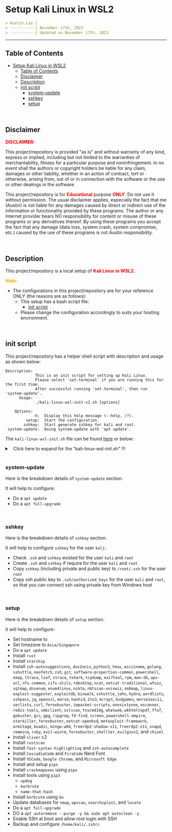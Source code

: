 
# Setup Kali Linux in WSL2

```markdown
> Austin.Lai |
> -----------| November 17th, 2023
> -----------| Updated on November 17th, 2023
```

---

## Table of Contents

<!-- TOC -->

- [Setup Kali Linux in WSL2](#setup-kali-linux-in-wsl2)
    - [Table of Contents](#table-of-contents)
    - [Disclaimer](#disclaimer)
    - [Description](#description)
    - [init script](#init-script)
        - [system-update](#system-update)
        - [sshkey](#sshkey)
        - [setup](#setup)

<!-- /TOC -->

<br>

## Disclaimer

<span style="color: red; font-weight: bold;">DISCLAIMER:</span>

This project/repository is provided "as is" and without warranty of any kind, express or implied, including but not limited to the warranties of merchantability, fitness for a particular purpose and noninfringement. In no event shall the authors or copyright holders be liable for any claim, damages or other liability, whether in an action of contract, tort or otherwise, arising from, out of or in connection with the software or the use or other dealings in the software.

This project/repository is for <span style="color: red; font-weight: bold;">Educational</span> purpose <span style="color: red; font-weight: bold;">ONLY</span>. Do not use it without permission. The usual disclaimer applies, especially the fact that me (Austin) is not liable for any damages caused by direct or indirect use of the information or functionality provided by these programs. The author or any Internet provider bears NO responsibility for content or misuse of these programs or any derivatives thereof. By using these programs you accept the fact that any damage (data loss, system crash, system compromise, etc.) caused by the use of these programs is not Austin responsibility.

<br>

## Description

<!-- Description -->

This project/repository is a local setup of <span style="color: red; font-weight: bold;">Kali Linux in WSL2</span>.

<span style="color: orange; font-weight: bold;">Note:</span>

- The configurations in this project/repository are for your reference ONLY (the reasons are as follows):
    - This setup has a bash script file:
        - [init script](#init-script)
    - Please change the configuration accordingly to suits your hosting environment.

<!-- /Description -->

<br>

## init script

This project/repository has a helper shell script with description and usage as shown below:

```
Description:
             This is an init script for setting up Kali Linux.
             Please select 'set-terminal' if you are running this for the first time.
             After successful running 'set-terminal', then run 'system-update'.
      Usage:
             ./kali-linux-wsl-init-v2.sh [options]

    Options:
            -h:  Display this help message (--help, /?).
         setup:  Start the configuration.
        sshkey:  Start generate sshkey for kali and root.
 system-update:  Doing system-update with 'apt update'.
```

The `kali-linux-wsl-init.sh` file can be found [here](./kali-linux-wsl-init.sh) or below:

<details>

<summary><span style="padding-left:10px;">Click here to expand for the "kali-linux-wsl-init.sh" !!!</span></summary>

```bash
#!/bin/bash

# Get the current path and the filename of the script
script_file_name="$0"

# Display help message
display_help() {
  echo -e "\nDescription:"
  echo "             This is an init script for setting up Kali Linux in WSL2."
  echo "      Usage:"
  echo -e "             $script_file_name [options]\n"
  echo "    Options:"
  echo "            -h:  Display this help message (--help, /?)."
  echo "         setup:  Start the configuration."
  echo "        sshkey:  Start generate sshkey for kali and root."
  echo " system-update:  Doing system-update with 'apt update'."
}

# Prompt user for input
yes_or_no() {
  while true; do
    echo -e "\nYou have selected 'setup'"
    read -p "Would you like to continue? ('yes|y|Yes|Y|YES' or 'no|n|No|N|N'): " answer
    case $answer in
    [yY] | [yY][eE][sS])
      return 0
      ;;
    [nN] | [nN][oO])
      return 1
      ;;
    *)
      echo -e "\nInvalid input.\n"
      ;;
    esac
  done
}

# Check immutable attribute of a file
check_immutable_attribute() {
  if chattr -i "$1" &>/dev/null; then
      # echo "$1 is not immutable (chattr -i)."
      # echo "$1 does not have the immutable attribute (chattr +i) set."
      return 1
  else
      # echo "$1 is immutable (chattr +i)."
      # echo "$1 is set with the immutable attribute (chattr +i)."
      return 0
  fi
}

# Function to download and install a .deb package
install_deb_package() {
  local package_url="$1"
  local package_name="$2"

  echo "Downloading $package_name..."
  wget "$package_url" -O "$package_name.deb"

  if [ -e "$package_name.deb" ]; then
      echo "Installing $package_name..."
      sudo -S <<< "kali" dpkg -i "$package_name.deb"
      sudo -S <<< "kali" apt --fix-broken install -y
      rm "$package_name.deb"
      echo "$package_name installed successfully."
  else
      echo "Failed to download $package_name."
  fi
}

# Check if exactly one argument is provided
if [ "$#" -ne 1 ]; then
  display_help
  exit 1
fi

# Check for command line arguments
if [ -z "$1" ]; then
  arg1="-h"
else
  arg1="$1"
fi

# Display help message
if [ "$arg1" = "/?" ] || [ "$arg1" = "-h" ] || [ "$arg1" = "--help" ]; then
  display_help
  exit 0
fi

# Capture Ctrl+C and exit
trap "exit 1" INT

# Get the current date in the format DDMMYYYY
current_date=$(date +'%d%m%Y-%H%M')

# Store the argument
argument="$1"

# Store the argument as option
option=""

# Check the argument against the allowed options
case "$argument" in
  "/?" | "-h" | "--help")
      display_help
      ;;
  "setup")
      option="setup"
      ;;
  "sshkey")
      option="sshkey"
      ;;
  "system-update")
      option="system-update"
      ;;
  *)
      echo -e "\nInvalid option: $argument"
      display_help
      exit 1
      ;;
esac

# Continue the script based on the option
if [[ "$option" == "setup" ]]; then

  # Define the filename with the current date
  output_file="setup-$current_date.log"

  {
    # Turn on debugging mode
    set -xv

    # setterm -foreground white -background blue
    # setterm -store

    shopt -s extglob
    shopt -s cdspell
    shopt -s direxpand
    shopt -s dirspell
    shopt -s dotglob
    shopt -s histappend
    shopt -s globstar
    shopt -s nullglob

    # Call function to prompt user for input and continue setup configuration if user enters 'yes'
    if yes_or_no; then

      echo -e "\nTesting setup configuration...\n"

      # Prompt user for hostname
      read -p "Enter the desired hostname: " user_hostname

      # Set hostname
      sudo -S <<< "kali" hostnamectl set-hostname "$user_hostname"

      # Set timezone
      sudo -S <<< "kali" timedatectl set-timezone Asia/Singapore

      # Print confirmation
      echo "Hostname set to $user_hostname"

      # Set root password
      { echo "root"; echo "root"; } | sudo -S passwd root &>/dev/null

      # Update apt
      sudo -S <<< "kali" apt update -y

      # Install rust
      # echo "kali" | sudo -S curl --proto '=https' --tlsv1.2 -sSf https://sh.rustup.rs | sh -s -- -y
      # sleep 2
      # rustup update
      # sleep 2
      sudo -S <<< "kali" apt install -y cargo zsh
      
      setopt CORRECT
      setopt ALL_EXPORT
      setopt autocd
      setopt interactivecomments
      setopt magicequalsubst
      setopt notify
      setopt promptsubst

      chsh -s $(which zsh)

      # Install starship prompt
      echo "kali" | sudo -S curl -sS https://starship.rs/install.sh | sh -s -- -y
      sleep 2

      # Install basic tools
      sudo -S <<< "kali" apt install --yes --quiet --option Dpkg::Options::=--force-confold --option Dpkg::Options::=--force-confdef --option Dpkg::Options::=--force-confnew zsh-autosuggestions dos2unix python3 tmux asciinema golang sshuttle neofetch zsh git software-properties-common powershell nmap ltrace lsof strace tcpdump exiftool rpm man-db upx-ucl nfs-common cifs-utils rdesktop ncat netcat-traditional wfuzz sqlmap dnsenum enum4linux nikto nbtscan-unixwiz smbmap linux-exploit-suggester exploitdb binwalk sshuttle john hydra wordlists sshpass jq openssl morse hashid 2to3 mcrypt bsdgames morse2ascii seclists curl feroxbuster impacket-scripts onesixtyone oscanner redis-tools smbclient sslscan tnscmd10g whatweb wkhtmltopdf ffuf gobuster gcc gpg fd-find screen powershell-empire starkiller feroxbuster netcat-openbsd metasploit-framework armitage koadic mingw-w64 freerdp2-shadow-x11 freerdp2-x11 snapd remmina ruby evil-winrm feroxbuster shellter evilginx2 chisel
      sleep 2

      sudo -S <<< "kali" apt install --yes --quiet --option Dpkg::Options::=--force-confold --option Dpkg::Options::=--force-confdef --option Dpkg::Options::=--force-confnew tshark

      # Install sliver c2
      sudo -S <<< "kali" apt install -y sliver

      # Install rustscan
      cargo install rustscan
      sleep 2

      # Install fast-syntax-highlighting and zsh-autocomplete
      git clone https://github.com/zdharma-continuum/fast-syntax-highlighting /home/kali/.config/fast-syntax-highlighting
      git clone --depth 1 -- https://github.com/marlonrichert/zsh-autocomplete.git /home/kali/.config/zsh-autocomplete

      # Install fonts-cascadia-code and FiraCode Nerd Font
      echo "Downloading CascadiaCode Nerd Font..."
      wget https://github.com/microsoft/cascadia-code/releases/download/v2105.24/CascadiaCode-2105.24.zip
      
      echo "Downloading FiraCode Nerd Font..."
      wget https://github.com/ryanoasis/nerd-fonts/releases/download/v2.1.0/FiraCode.zip

      # Unzip the downloaded font
      unzip CascadiaCode-2105.24.zip
      sudo -S <<< "kali" unzip FiraCode.zip -d /usr/share/fonts/truetype/
      
      sudo -S <<< "kali" cp -v ttf/CascadiaCodePL.ttf /usr/share/fonts/truetype/

      # Update the system's font cache
      sudo -S <<< "kali" fc-cache -f -v

      # Cleanup
      rm -f CascadiaCode-2105.24.zip
      rm -f FiraCode.zip
      rm -rf otf ttf woff2
      rm -f wget-log

      # Install VSCODE Version 1.83
      vscode_url="https://go.microsoft.com/fwlink/?LinkID=760868"
      install_deb_package "$vscode_url" "vscode"

      # Install Google Chrome
      google_chrome_url="https://dl.google.com/linux/direct/google-chrome-stable_current_amd64.deb"
      install_deb_package "$google_chrome_url" "google-chrome"

      # Install Microsoft Edge
      edge_url="https://packages.microsoft.com/repos/edge/pool/main/m/microsoft-edge-stable/microsoft-edge-stable_118.0.2088.46-1_amd64.deb?brand=M102"
      install_deb_package "$edge_url" "microsoft-edge"

      # missing owasp-zap
      echo -e "\nmissing owasp-zap"

      # missing powershell-for-pentesters # git clone https://github.com/dievus/PowerShellForPentesters
      echo -e "\nmissing powershell-for-pentesters \ngit clone https://github.com/dievus/PowerShellForPentesters"

      # missing powershell-suite # git clone https://github.com/FuzzySecurity/PowerShell-Suite.git
      echo -e "\nmissing powershell-suite \ngit clone https://github.com/FuzzySecurity/PowerShell-Suite.git"

      # missing webserver # git clone https://github.com/MScholtes/WebServer.git
      echo -e "\nmissing webserver \ngit clone https://github.com/MScholtes/WebServer.git"

      # missing ssh-backdoor # git clone https://github.com/NinjaJc01/ssh-backdoor.git
      echo -e "\nmissing ssh-backdoor \ngit clone https://github.com/NinjaJc01/ssh-backdoor.git"

      # missing jwt_tool # git clone https://github.com/ticarpi/jwt_tool
      echo -e "\nmissing jwt_tool \ngit clone https://github.com/ticarpi/jwt_tool"

      # Install and setup pipx
      python3 -m pip install --user pipx termcolor cprint pycryptodomex requests
      python3 -m pipx ensurepath
      pipx ensurepath

      # Install tools using pipx
      pipx install crackmapexec
      pipx ensurepath

      # Install tools using pip3
      pip3 install updog
      pip3 install kerbrute
      pip3 install name-that-hash
      pip3 install qu1ckdr0p2

      # Install kerbrute using Go
      go install github.com/ropnop/kerbrute@latest

      # Update databases for nmap, wpscan, searchsploit, and locate
      sudo -S <<< "kali" nmap --script-updatedb
      sudo -S <<< "kali" wpscan --update
      sudo -S <<< "kali" searchsploit -u
      sudo -S <<< "kali" updatedb

      # Upgrade apt
      sudo -S <<< "kali" apt full-upgrade -y
      sleep 2

      # Autoremove apt and purge
      sudo -S <<< "kali" apt autoremove --purge -y && sudo apt autoclean -y

      # Enable SSH at boot and allow root login with SSH
      sudo -S <<< "kali" systemctl enable ssh.service
      sudo -S <<< "kali" sed -i.bak 's/#PermitRootLogin prohibit-password/PermitRootLogin yes/' /etc/ssh/sshd_config
      sudo -S <<< "kali" sed -i.bak 's/#PubkeyAuthentication yes/PubkeyAuthentication yes/' /etc/ssh/sshd_config
      sudo -S <<< "kali" systemctl restart ssh.service

      # Backup /home/kali/.zshrc
      cp -v /home/kali/.zshrc /home/kali/.zshrc.$current_date.bak
      
      echo -e '\neval "$(starship init zsh)"' >> /home/kali/.zshrc
      echo -e '\nexport PATH="$PATH:/home/kali/.cargo/bin"' >> /home/kali/.zshrc

      # Check the content of /home/kali/.zshrc 
      echo ""
      cat /home/kali/.zshrc
      echo ""

      echo -e "\nHISTSIZE=9999\nSAVEHIST=9999\n\nalias nc.tra=/usr/bin/nc.traditional\nalias nc.bsd=/usr/bin/nc.openbsd\nalias screenrec=\"asciinema rec --stdin -i 1 ./\$(date +\"%F_%T_%z\").cast\"\nalias kali_desktop=\"cd /home/kali/Desktop\"\nalias root_desktop=\"cd /root\"\n\nsource ~/.config/fast-syntax-highlighting/fast-syntax-highlighting.plugin.zsh\n\nsource ~/.config/zsh-autocomplete/zsh-autocomplete.plugin.zsh\n\nexport STARSHIP_CONFIG=~/.config/pastel-powerline.toml\n\n" >> /home/kali/.zshrc

      # Check the content of /home/kali/.zshrc
      echo ""
      cat /home/kali/.zshrc
      echo ""

      echo -e "set -g mouse on\n# sane scrolling:\nbind -n WheelUpPane if-shell -F -t = \"#{mouse_any_flag}\" \"send-keys -M\" \"if -Ft= '#{pane_in_mode}' 'send-keys -M' 'copy-mode -e; send-keys -M'\"" >> /home/kali/.tmux.conf

      # Check the content of /home/kali/.tmux.conf
      echo ""
      cat /home/kali/.tmux.conf
      echo ""

      echo -e "\n !!! MANUALLY COPY THE BELOW TO /home/kali/.config/pastel-powerline.toml !!! \n"
      #########################################################################################
      # /home/kali/.config/pastel-powerline.toml
      # MANUALLY COPY THE BELOW TO /home/kali/.config/pastel-powerline.toml
      #########################################################################################
      # # Get editor completions based on the config schema
      # "$schema" = 'https://starship.rs/config-schema.json'

      # # Inserts a blank line between shell prompts
      # add_newline = true

      # # A continuation prompt that displays two filled in arrows
      # continuation_prompt = "▶▶"

      # # Wait 10 milliseconds for starship to check files under the current directory.
      # scan_timeout = 10

      # # Set 'austin' as custom color palette
      # palette = 'austin'

      # format = """$time$username $fill$cmd_duration$status
      # $directory
      # $os$shell$character"""

      # # Disable the package module, hiding it from the prompt completely
      # [package]
      # disabled = true

      # [line_break]
      # disabled = false

      # # Define custom colors
      # [palettes.austin]
      # # Overwrite existing color
      # # blue = '#39FF14'
      # # Define new color
      # # mustard = '#af8700'
      # neon_green = '#39FF14'

      # [os]
      # # format = " $symbol "
      # format = "[ $symbol ]($style)"
      # style = "bold white"
      # # style = "bg:#f07623"
      # disabled = false

      # # This is the default symbols table.
      # [os.symbols]
      # Alpaquita = "🔔"
      # Alpine = "🏔️"
      # Amazon = "🙂"
      # Android = "🤖"
      # Arch = "🎗️"
      # Artix = "🎗️"
      # CentOS = "💠"
      # Debian = "🌀"
      # DragonFly = "🐉"
      # Emscripten = "🔗"
      # EndeavourOS = "🚀"
      # Fedora = "🎩"
      # FreeBSD = "😈"
      # Garuda = "🦅"
      # Gentoo = "🗜️"
      # HardenedBSD = "🛡️"
      # Illumos = "🐦"
      # Linux = "🐧"
      # Mabox = "📦"
      # Macos = "🍎"
      # Manjaro = "🥭"
      # Mariner = "🌊"
      # MidnightBSD = "🌘"
      # Mint = "🌿"
      # NetBSD = "🚩"
      # NixOS = "❄️"
      # OpenBSD = "🐡"
      # OpenCloudOS = "☁️"
      # openEuler = "🦉"
      # openSUSE = "🦎"
      # OracleLinux = "🦴"
      # Pop = "🍭"
      # Raspbian = "🍓"
      # Redhat = "🎩"
      # RedHatEnterprise = "🎩"
      # Redox = "🧪"
      # Solus = "⛵"
      # SUSE = "🦎"
      # Ubuntu = "🎯"
      # Unknown = "❓"
      # # Windows = "🪟"
      # Windows = ""

      # # You can also replace your username with a neat symbol like  to save some space
      # [username]
      # show_always = true
      # format = '[ \[$user\] ]($style)'
      # # style_user = "bg:#9A348E"
      # # style_root = "bg:#9A348E fg:red"
      # # style_user = "bg:#f07623 fg:#ffffff"
      # # style_root = "bg:#f07623 fg:neon_green"
      # style_user = "bg:#f07623 fg:#ffffff"
      # # style_root = "bg:#93d0fc fg:#ff0000"
      # # style_root = "bg:#93d0fc fg:#011efe"
      # style_root = "bg:#93d0fc fg:#fe0000"

      # [time]
      # time_format = "%A|%d-%b-%Y|%T|%:z"
      # format = '[ \[$time🕙\] ]($style)'
      # # style = 'bg:#8b1ec4 fg:bold neon_green'
      # # style = 'bg:#93d0fc fg:#ffa32d'
      # style = 'bg:#00a1de fg:#ffffff'
      # disabled = false

      # [shell]
      # format = '[$indicator]($style)'
      # # cmd_indicator = "\uebc4"
      # powershell_indicator = " "
      # cmd_indicator = " "
      # # style = 'cyan-blue'
      # # style = 'fg:neon_green'
      # disabled = false

      # [fill]
      # symbol = "-"
      # style = 'fg:neon_green'
      # # style = 'bg:#8b1ec4 fg:neon_green'
      # # style = "bold red"
      # disabled = false

      # [cmd_duration]
      # min_time = 1
      # show_milliseconds = true
      # disabled = false
      # format = " [$duration ]($style)"
      # # style = "bold italic red"

      # [status]
      # # style = "bg:blue"
      # symbol = " 🔴 "
      # success_symbol = " 🟢 "
      # format = '[\[$symbol$common_meaning$signal_name$maybe_int\]]($style) '
      # map_symbol = true
      # disabled = false

      # [directory]
      # format = "[ $path ]($style)"
      # # style = "bg:#DA627D"
      # style = "bg:#9600ff fg:#0bff01"
      # # style = "bg:#fe0000 fg:#0bff01"
      # # style = "bg:#f07623 fg:#0900ff"
      # # style = "bg:#011efe fg:neon_green"
      # # style = "bg:#cb2c31 fg:#ffffff"
      # # style = "bg:#011efe fg:#0bff01"
      # # style = "bg:#93d0fc fg:#ff0000"
      # # style = "bg:#011efe fg:#00fff9"
      # truncation_length = 3
      # truncation_symbol = "…\\"
      # use_os_path_sep = true
      # home_symbol = '~'

      # # Here is how you can shorten some long paths by text replacement
      # # similar to mapped_locations in Oh My Posh:
      # [directory.substitutions]
      # "Documents" = "📄 "
      # "Downloads" = "📥 "
      # "Music" = "🎜 "
      # "Pictures" = "📷 "

      # # Replace the '❯' symbol in the prompt with '➜'
      # [character] # The name of the module we are configuring is 'character'
      # success_symbol = '[➜](bold green)' # The 'success_symbol' segment is being set to '➜' with the color 'bold green'
      # error_symbol = "[✗](bold red)"

      # [python]
      # symbol = "🐍 "
      # # style = "bold yellow"
      # # style = "bold green"
      # # pyenv_version_name = true
      # pyenv_prefix = "venv "
      # python_binary = ["./venv/bin/python", "python", "python3", "python2"]
      # detect_extensions = ["py"]
      # version_format = "v${raw}"
      # format = 'via [${symbol}python (${version} )(\($virtualenv\) )]($style)'
      # # format = '\[[${symbol}${pyenv_prefix}(${version})(\($virtualenv\))]($style)\]'
      # # format = "[$symbol$version]($style) "

      # [rust]
      # format = "[$symbol$version]($style) "
      # # style = "bold green"

      # [hostname]
      # ssh_only = true
      # format = "[$ssh_symbol](bold blue) on [$hostname](bold red) "
      # disabled = false

      # [localip]
      # ssh_only = true
      # format = "@[$localipv4](bold red) "
      # disabled = false

      # [memory_usage]
      # format = "$symbol[${ram}( | ${swap})]($style) "
      # threshold = 70
      # # style = "bold dimmed white"
      # disabled = false
      #########################################################################################


      # Define the directory containing the pastel-powerline.toml
      toml_directory="/mnt/c/austin-tools/"

      # Store the find command in a variable
      source_toml_files=$(find "${toml_directory}" -maxdepth 1 -type f -name "*pastel-powerline*" -print)

      # Check if the variable is not empty
      if [ -n "$source_toml_files" ]; then

          echo -e "\nTOML files found:"
          echo -e "\n$source_toml_files"

          # Define the .config folder for kali user
          kali_config_directory="/home/kali/.config"

          # Create .config folder for kali user if it doesn't exist
          if [ -d "$kali_config_directory" ]; then
          
              echo -e "\nThe ${kali_config_directory} directory exists.\n"

              # Copy the pastel-powerline.toml to kali user .config
              cp -iv "${toml_directory}"/pastel-powerline* /home/kali/.config/pastel-powerline.toml

              echo -e "\npastel-powerline.toml copied successfully."

              # Check the content of /home/kali/.config/pastel-powerline.toml
              echo ""
              cat /home/kali/.config/pastel-powerline.toml
              echo ""

          else
          
              echo -e "\nThe ${kali_config_directory} directory does not exist.\n"

              # Create .config folder for kali user if it doesn't exist
              mkdir -pv /home/kali/.config

              # Copy the pastel-powerline.toml to kali user .config
              cp -iv "${toml_directory}"/pastel-powerline* /home/kali/.config/pastel-powerline.toml

              echo -e "\npastel-powerline.toml copied successfully."

              # Check the content of /home/kali/.config/pastel-powerline.toml
              echo ""
              cat /home/kali/.config/pastel-powerline.toml
              echo ""
          
          fi


          # Define the .config folder for root user
          root_config_directory="/root/.config"

          # Create .config folder for root user if it doesn't exist
          if [ -d "$root_config_directory" ]; then
          
              echo -e "\nThe ${root_config_directory} directory exists.\n"

              # Copy the pastel-powerline.toml to root user .config
              sudo -S <<< "kali" cp -iv "${toml_directory}"/pastel-powerline* /root/.config/pastel-powerline.toml

              echo -e "\npastel-powerline.toml copied successfully."

              # Check the content of /root/.config/pastel-powerline.toml
              echo ""
              sudo -S <<< "kali" cat /root/.config/pastel-powerline.toml
              echo ""

          else
          
              echo -e "\nThe ${root_config_directory} directory does not exist.\n"

              # Create .config folder for root user if it doesn't exist
              sudo -S <<< "kali" mkdir -pv /root/.config

              # Copy the pastel-powerline.toml to root user .config
              sudo -S <<< "kali" cp -iv "${toml_directory}"/pastel-powerline* /root/.config/pastel-powerline.toml

              echo -e "\npastel-powerline.toml copied successfully."

              # Check the content of /root/.config/pastel-powerline.toml
              echo ""
              sudo -S <<< "kali" cat /root/.config/pastel-powerline.toml
              echo ""
          
          fi

      else
          echo -e "\nTOML files NOT found !!!"
      fi

    fi

    # Turn off debugging mode
    set +xv
  } 2>&1 | tee "$output_file"

elif [[ "$option" == "sshkey" ]]; then

  # Define the filename with the current date
  output_file="sshkey-$current_date.log"

  {
    # Turn on debugging mode
    set -xv
    
    # Define the directory containing the keys
    key_directory="/mnt/c/austin-tools/"

    # Define the .ssh folder for kali user
    kali_ssh_directory="/home/kali/.ssh"

    # Define the .ssh folder for root user
    root_ssh_directory="/root/.ssh"

    # Store the find command in a variable
    source_key_files=$(find "${key_directory}" -maxdepth 1 -type f -name "*id_rsa*" -print)

    # Check if the variable is not empty
    if [ -n "$source_key_files" ]; then

        echo -e "\nKey files found:"
        echo -e "\n$source_key_files"

        # Create .ssh folder for kali user if it doesn't exist
        if [ -d "$kali_ssh_directory" ]; then

            echo -e "\nThe ${kali_ssh_directory} directory exists.\n"

            # Store the find command in a variable
            check_key_files=$(find "${kali_ssh_directory}" -maxdepth 1 -type f -name "*id_rsa*" -print)

            # Check if the variable is not empty
            if [ -n "$check_key_files" ]; then

                echo -e "SSH key for kali user exist."

            else
                
                # Copy the SSH private and public keys to kali user .ssh
                cp -iv "${key_directory}"/*id_rsa /home/kali/.ssh/
                cp -iv "${key_directory}"/*id_rsa.pub /home/kali/.ssh/

                echo -e "\nSSH keys copied successfully.\n"
        
                # Copy the public key to /home/kali/.ssh/authorized_keys so that Windows can use private key to ssh in
                cat "${key_directory}"/*id_rsa.pub >> /home/kali/.ssh/authorized_keys
                cat /home/kali/.ssh/authorized_keys

            fi

        else

            echo -e "\nThe ${kali_ssh_directory} directory does not exist.\n"

            # Create .ssh folder for kali user if it doesn't exist
            mkdir -pv /home/kali/.ssh
            
            # Copy the SSH private and public keys to kali user .ssh
            cp -iv "${key_directory}"/*id_rsa /home/kali/.ssh/
            cp -iv "${key_directory}"/*id_rsa.pub /home/kali/.ssh/

            echo -e "\nSSH keys copied successfully."
        
            # Copy the public key to /home/kali/.ssh/authorized_keys so that Windows can use private key to ssh in
            cat "${key_directory}"/*id_rsa.pub >> /home/kali/.ssh/authorized_keys
            cat /home/kali/.ssh/authorized_keys

        fi

        # Create .ssh folder for root user if it doesn't exist
        if $(sudo -S <<< "kali" find "/root" -maxdepth 1 -type d -name ".ssh" -print -quit | grep -q .); then

            echo -e "\nThe ${root_ssh_directory} directory exists.\n"

            # Store the find command in a variable
            check_key_files=$(sudo -S <<< "kali" find "${root_ssh_directory}" -maxdepth 1 -type f -name "*id_rsa*" -print)

            # Check if the variable is not empty
            if [ -n "$check_key_files" ]; then

                echo -e "SSH key for root user exist."

            else
                
                # Copy the SSH private and public keys to root user .ssh
                sudo -S <<< "kali" cp -iv "${key_directory}"/*id_rsa /root/.ssh/
                sudo -S <<< "kali" cp -iv "${key_directory}"/*id_rsa.pub /root/.ssh/

                echo -e \n"SSH keys copied successfully.\n"

                # Copy the public key to /root/.ssh/authorized_keys so that Windows can use private key to ssh in
                { echo "kali"; cat "${key_directory}"/*id_rsa.pub ; } | sudo -k -S tee -a /root/.ssh/authorized_keys &>/dev/null
                sudo -S <<< "kali" cat /root/.ssh/authorized_keys

            fi

        else

            echo -e "\nThe ${root_ssh_directory} directory does not exist.\n"

            # Create .ssh folder for root user if it doesn't exist
            sudo -S <<< "kali" mkdir -pv /root/.ssh
            
            # Copy the SSH private and public keys to root user .ssh
            sudo -S <<< "kali" cp -iv "${key_directory}"/*id_rsa /root/.ssh
            sudo -S <<< "kali" cp -iv "${key_directory}"/*id_rsa.pub /root/.ssh

            echo -e "\nSSH keys copied successfully."

            # Copy the public key to /root/.ssh/authorized_keys so that Windows can use private key to ssh in
            { echo "kali"; cat "${key_directory}"/*id_rsa.pub; } | sudo -k -S tee -a /root/.ssh/authorized_keys &>/dev/null
            sudo -S <<< "kali" cat /root/.ssh/authorized_keys

        fi

    else

        echo "Error: No SSH key files found in ${key_directory}."

        ssh-keygen -o -v -t ed25519 -a 1000 -P ""  -N "" -f "${key_directory}/kali-hyper-v-id_rsa"
        chmod 600 "${key_directory}/kali-hyper-v-id_rsa"
        echo "Generated SSH key: ${key_directory}/kali-hyper-v-id_rsa"

    fi

    # Turn off debugging mode
    set +xv
  } 2>&1 | tee "$output_file"

elif [[ "$option" == "system-update" ]]; then

  # Define the filename with the current date
  output_file="system-update-$current_date.log"

  {
    # Turn on debugging mode
    set -xv

    echo -e "\nYou have selected 'system-update'"

    # Run apt update
    echo "kali" | sudo -S apt update -y
    echo "kali" | sudo -S apt list --upgradable
    echo "kali" | sudo -S apt --yes --quiet --option Dpkg::Options::=--force-confold --option Dpkg::Options::=--force-confdef --option Dpkg::Options::=--force-confnew full-upgrade
    
    # Install dbus
    sudo -S <<< "kali" apt install -y dbus dbus-x11
    sleep 2

    echo "kali" | sudo -S apt update -y
    sudo -S <<< "kali" apt autoremove --purge -y && sudo -S <<< "kali" apt autoclean -y

    echo "Upgrade completed."

    # Turn off debugging mode
    set +xv
  } 2>&1 | tee "$output_file"
    
fi
```

</details>

<br>

### system-update

Here is the breakdown details of `system-update` section.

It will help to configure:

- Do a `apt update`
- Do a `apt full-upgrade`

<br>

### sshkey

Here is the breakdown details of `sshkey` section.

It will help to configure `sshkey` for the user `kali`:

- Check `.ssh` and `sshkey` existed for the user `kali` and `root`
- Create `.ssh` and `sshkey` if require for the user `kali` and `root`
- Copy `sshkey` (including private and public key) to `/root/.ssh` for the user `root`
- Copy ssh public key to `.ssh/authorized_keys` for the user `kali` and `root`, so that you can connect ssh using private key from Windows host

<br>

### setup

Here is the breakdown details of `setup` section.

It will help to configure:

- Set hostname to
- Set timezone to `Asia/Singapore`
- Do a `apt update`
- Install `rust`
- Install `starship`
- Install `zsh-autosuggestions`, `dos2unix`, `python3`, `tmux`, `asciinema`, `golang`, `sshuttle`, `neofetch`, `zsh`, `git`, `software-properties-common`, `powershell`, `nmap`, `ltrace`, `lsof`, `strace`, `tshark`, `tcpdump`, `exiftool`, `rpm`, `man-db`, `upx-ucl`, `nfs-common`, `cifs-utils`, `rdesktop`, `ncat`, `netcat-traditional`, `wfuzz`, `sqlmap`, `dnsenum`, `enum4linux`, `nikto`, `nbtscan-unixwiz`, `smbmap`, `linux-exploit-suggester`, `exploitdb`, `binwalk`, `sshuttle`, `john`, `hydra`, `wordlists`, `sshpass`, `jq`, `openssl`, `morse`, `hashid`, `2to3`, `mcrypt`, `bsdgames`, `morse2ascii`, `seclists`, `curl`, `feroxbuster`, `impacket-scripts`, `onesixtyone`, `oscanner`, `redis-tools`, `smbclient`, `sslscan`, `tnscmd10g`, `whatweb`, `wkhtmltopdf`, `ffuf`, `gobuster`, `gcc`, `gpg`, `ripgrep`, `fd-find`, `screen`, `powershell-empire`, `starkiller`, `feroxbuster`, `netcat-openbsd`, `metasploit-framework`, `armitage`, `koadic`, `mingw-w64`, `freerdp2-shadow-x11`, `freerdp2-x11`, `snapd`, `remmina`, `ruby`, `evil-winrm`, `feroxbuster`, `shellter`, `evilginx2`, and `chisel`
- Install `sliver` c2
- Install `rustscan`
- Install `fast-syntax-highlighting` and `zsh-autocomplete`
- Install `CascadiaCode` and `FiraCode` Nerd Font
- Install `VSCode`, `Google Chrome`, and `Microsoft Edge`
- Install and setup `pipx`
- Install `crackmapexec` using `pipx`
- Install tools using `pip3`
    - `updog`
    - `kerbrute`
    - `name-that-hash`
- Install `kerbrute` using `Go`
- Update databases for `nmap`, `wpscan`, `searchsploit`, and `locate`
- Do a `apt full-upgrade`
- DO a `apt autoremove --purge -y && sudo apt autoclean -y`
- Enable SSH at boot and allow root login with SSH
- Backup and configure `/home/kali/.zshrc`
